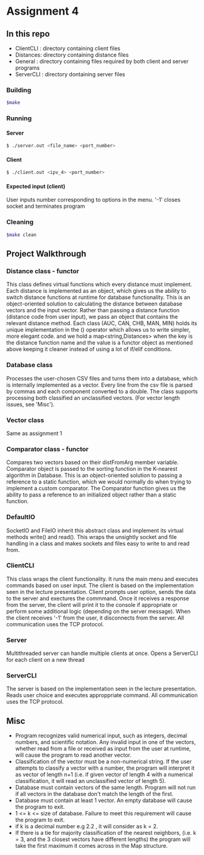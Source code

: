 # Assignment 4

## In this repo
- ClientCLI : directory containing client files
- Distances: directory containing distance files 
- General : directory containing files required by both client and server programs
- ServerCLI : directory dontaining server files

### Building
```bash
$make
```

###  Running
#### Server
```bash
$ ./server.out <file_name> <port_number>
```
#### Client
```bash 
$ ./client.out <ipv_4> <port_number>
```
#### Expected input (client)
User inputs number corresponding to options in the menu. '-1' closes socket and terminates program

### Cleaning
```bash
$make clean
```

## Project Walkthrough

###  Distance class - functor
This class defines virtual functions which every distance must implement. Each distance is implemented as an object, which gives us the ability to switch distance functions at runtime for database functionality. This is an object-oriented solution to calculating the distance between database vectors and the input vector. Rather than passing a distance function (distance code from user input), we pass an object that contains the relevant distance method. Each class (AUC, CAN, CHB, MAN, MIN) holds its unique implementation in the () operator which allows us to write simpler, more elegant code. and we hold a map<string,Distances> when the key is the distance function name and the value is a functor object as mentioned above keeping it cleaner instead of using a lot of if/elif conditions.
### Database class
Processes the user-chosen CSV files and turns them into a database, which is internally implemented as a vector. Every line from the csv file is parsed by commas and each component converted to a double. The class supports processing both classified an unclassified vectors. (For vector length issues, see 'Misc'). 
### Vector class
Same as assignment 1
### Comparator class - functor
Compares two vectors based on their distFromArg member variable. Comparator object is passed to the sorting function in the K-nearest algorithm in Database. This is an object-oriented solution to passing a reference to a static function, which we would normally do when trying to implement a custom comparator. The Comparator function gives us the ability to pass a reference to an initialized object rather than a static function.
### DefaultIO
SocketIO and FileIO inherit this abstract class and implement its virtual methods write() and read(). This wraps the unsightly socket and file handling in a class and makes sockets and files easy to write to and read from.
### ClientCLI
This class wraps the client functionality. It runs the main menu and executes commands based on user input.
The client is based on the implementation seen in the lecture presentation. Client prompts user option, sends the data to the server and exectures the commmand. Once it receives a response from the server, the client will print it to the console if appropriate or perform some additional logic (depending on the server message). When the client receives '-1' from the user, it disconnects from the server. All communication uses the TCP protocol.
### Server
Multithreaded server can handle multiple clients at once. Opens a ServerCLI for each client on a new thread
### ServerCLI
The server is based on the implementation seen in the lecture presentation. Reads user choice and executes approppriate command. All communication uses the TCP protocol.

## Misc
- Program recognizes valid numerical input, such as integers, decimal numbers, and scientific notation. Any invalid input in one of the vectors, whether read from a file or received as input from the user at runtime, will cause the program to read another vector.
- Classification of the vector must be a non-numerical string. If the user attempts to classify a vector with a number, the program will interpret it as vector of length n+1 (i.e. if given vector of length 4 with a numerical classification, it will read an unclassified vector of length 5).
- Database must contain vectors of the same length. Program will not run if all vectors in the database don't match the length of the first.
- Database must contain at least 1 vector. An empty database will cause the program to exit.
- 1 <= k <= size of database. Failure to meet this requirement will cause the program to exit.
- if k is a decimal number e.g 2.2 , it will consider as k = 2.
- If there is a tie for majority classification of the nearest neighbors, (i.e. k = 3, and the 3 closest vectors have different lengths) the program will take the first maximum it comes across in the Map structure.
